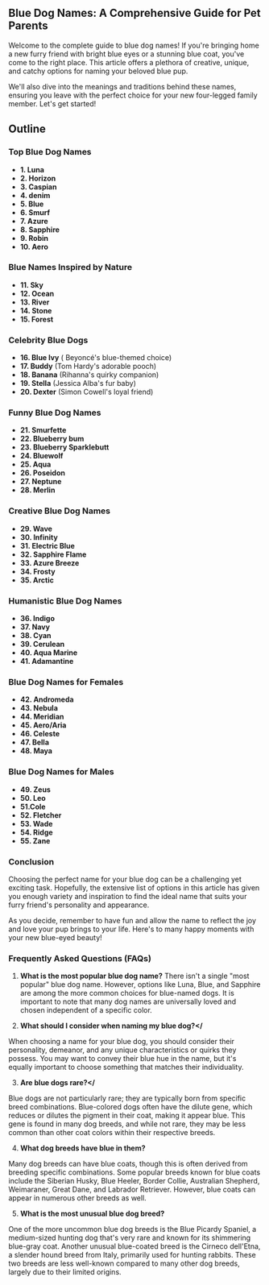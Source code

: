 ## Blue Dog Names: A Comprehensive Guide for Pet Parents

Welcome to the complete guide to blue dog names! If you're bringing home a new furry friend with bright blue eyes or a stunning blue coat, you've come to the right place. This article offers a plethora of creative, unique, and catchy options for naming your beloved blue pup. 

We'll also dive into the meanings and traditions behind these names, ensuring you leave with the perfect choice for your new four-legged family member. Let's get started!

## Outline

### Top Blue Dog Names

- **1. Luna**
- **2. Horizon**
- **3. Caspian**
- **4. denim**
- **5. Blue**
- **6. Smurf**
- **7. Azure**
- **8. Sapphire**
- **9. Robin**
- **10. Aero**

### Blue Names Inspired by Nature

- **11. Sky**
- **12. Ocean**
- **13. River**
- **14. Stone**
- **15. Forest**

### Celebrity Blue Dogs

- **16. Blue Ivy** ( Beyoncé's blue-themed choice)
- **17. Buddy** (Tom Hardy's adorable pooch)
- **18. Banana** (Rihanna's quirky companion)
- **19. Stella** (Jessica Alba's fur baby)
- **20. Dexter** (Simon Cowell's loyal friend)

### Funny Blue Dog Names

- **21. Smurfette**
- **22. Blueberry bum**
- **23. Blueberry Sparklebutt**
- **24. Bluewolf**
- **25. Aqua**
- **26. Poseidon**
- **27. Neptune**
- **28. Merlin**

### Creative Blue Dog Names

- **29. Wave**
- **30. Infinity**
- **31. Electric Blue**
- **32. Sapphire Flame**
- **33. Azure Breeze**
- **34. Frosty**
- **35. Arctic**

### Humanistic Blue Dog Names

- **36. Indigo**
- **37. Navy**
- **38. Cyan**
- **39. Cerulean**
- **40. Aqua Marine**
- **41. Adamantine**

### Blue Dog Names for Females

- **42. Andromeda**
- **43. Nebula**
- **44. Meridian**
- **45. Aero/Aria**
- **46. Celeste**
- **47. Bella**
- **48. Maya**

### Blue Dog Names for Males

- **49. Zeus**
- **50. Leo**
- **51.Cole**
- **52. Fletcher**
- **53. Wade**
- **54. Ridge**
- **55. Zane**

### Conclusion

Choosing the perfect name for your blue dog can be a challenging yet exciting task. Hopefully, the extensive list of options in this article has given you enough variety and inspiration to find the ideal name that suits your furry friend's personality and appearance. 

As you decide, remember to have fun and allow the name to reflect the joy and love your pup brings to your life. Here's to many happy moments with your new blue-eyed beauty!

### Frequently Asked Questions (FAQs)

1. **What is the most popular blue dog name?**
There isn't a single "most popular" blue dog name. However, options like Luna, Blue, and Sapphire are among the more common choices for blue-named dogs. It is important to note that many dog names are universally loved and chosen independent of a specific color.

2. **What should I consider when naming my blue dog?</** 

When choosing a name for your blue dog, you should consider their personality, demeanor, and any unique characteristics or quirks they possess. You may want to convey their blue hue in the name, but it's equally important to choose something that matches their individuality.

3. **Are blue dogs rare?</**

Blue dogs are not particularly rare; they are typically born from specific breed combinations. Blue-colored dogs often have the dilute gene, which reduces or dilutes the pigment in their coat, making it appear blue. This gene is found in many dog breeds, and while not rare, they may be less common than other coat colors within their respective breeds. 

4. **What dog breeds have blue in them?**

Many dog breeds can have blue coats, though this is often derived from breeding specific combinations. Some popular breeds known for blue coats include the Siberian Husky, Blue Heeler, Border Collie, Australian Shepherd, Weimaraner, Great Dane, and Labrador Retriever. However, blue coats can appear in numerous other breeds as well. 

5. **What is the most unusual blue dog breed?**

One of the more uncommon blue dog breeds is the Blue Picardy Spaniel, a medium-sized hunting dog that's very rare and known for its shimmering blue-gray coat. Another unusual blue-coated breed is the Cirneco dell'Etna, a slender hound breed from Italy, primarily used for hunting rabbits. These two breeds are less well-known compared to many other dog breeds, largely due to their limited origins.